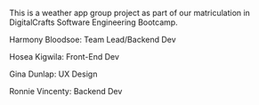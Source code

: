 This is a weather app group project as part of our matriculation in DigitalCrafts Software Engineering Bootcamp. 

Harmony Bloodsoe: Team Lead/Backend Dev

Hosea Kigwila: Front-End Dev

Gina Dunlap: UX Design

Ronnie Vincenty: Backend Dev
